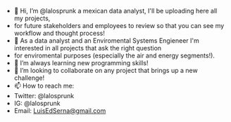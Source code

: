 - 👋 Hi, I’m @lalosprunk a mexican data analyst, I'll be uploading here all my projects, 
- for future stakeholders and employees to review so that you can see my workflow and thought process!
- 👀 As a data analyst and an Enviromental Systems Engieneer I'm interested in all projects that ask the right question
- for enviromental purposes (especially the air and energy segments!). 
- 🌱 I’m always learning new programming skills!
- 💞️ I’m looking to collaborate on any project that brings up a new challenge!
- 📫 How to reach me:
- Twitter: @lalosprunk
- IG: @lalosprunk
- Email: LuisEdSerna@gmail.com

<!---
lalosprunk/lalosprunk is a ✨ special ✨ repository because its `README.md` (this file) appears on your GitHub profile.
You can click the Preview link to take a look at your changes.
--->
